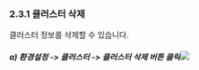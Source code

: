 ### 2.3.1 클러스터 삭제

클러스터 정보를 삭제할 수 있습니다.

##### a\) 환경설정 -&gt; 클러스터 -&gt; 클러스터 삭제 버튼 클릭![](/assets/클러스터삭제.png)



